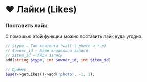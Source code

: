 # ❤️ Лайки (Likes)

### Поставить лайк

С помощью этой функции можно поставить лайк куда угодно.

``` php
// $type — Тип контента (wall | photo и т.д)
// $owner_id — Айди владельца записи
// $item_id — Айди записи
add(string $type, int $owner_id, int $item_id)

// Пример
$user->getLikes()->add('photo', -1, 1);
```
